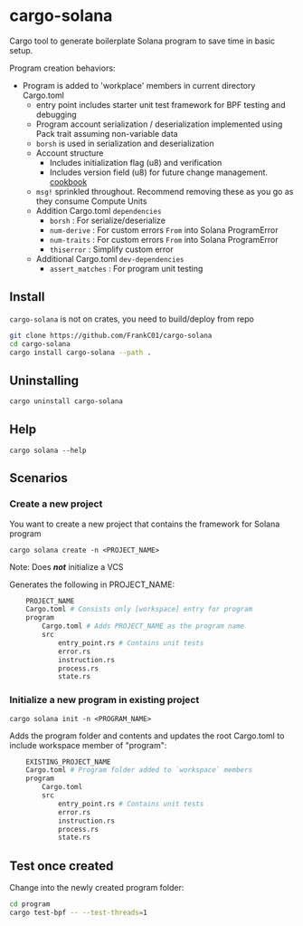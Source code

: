 # cargo-solana

Cargo tool to generate boilerplate Solana program to save time in basic setup.

Program creation behaviors:
* Program is added to 'workplace' members in current directory Cargo.toml
    * entry point includes starter unit test framework for BPF testing and debugging
    * Program account serialization / deserialization implemented using Pack trait assuming non-variable data
    * `borsh` is used in serialization and deserialization
    * Account structure
        * Includes initialization flag (u8) and verification
        * Includes version field (u8) for future change management. [cookbook](https://solanacookbook.com/guides/data-migration.html)
    * `msg!` sprinkled throughout. Recommend removing these as you go as they consume Compute Units
    * Addition Cargo.toml `dependencies`
        * `borsh` : For serialize/deserialize
        * `num-derive` : For custom errors `From` into Solana ProgramError
        * `num-traits` : For custom errors `From` into Solana ProgramError
        * `thiserror` : Simplify custom error
    * Additional Cargo.toml `dev-dependencies`
        * `assert_matches` : For program unit testing


## Install
`cargo-solana` is not on crates, you need to build/deploy from repo

```bash
git clone https://github.com/FrankC01/cargo-solana
cd cargo-solana
cargo install cargo-solana --path .
```
## Uninstalling
```bash
cargo uninstall cargo-solana
```

## Help
`cargo solana --help`

## Scenarios

### Create a new project

You want to create a new project that contains the framework for Solana program

`cargo solana create -n <PROJECT_NAME>`

Note: Does **_not_** initialize a VCS

Generates the following in PROJECT_NAME:
```bash
    PROJECT_NAME
    Cargo.toml # Consists only [workspace] entry for program
    program
        Cargo.toml # Adds PROJECT_NAME as the program name
        src
            entry_point.rs # Contains unit tests
            error.rs
            instruction.rs
            process.rs
            state.rs
```

### Initialize a new program in existing project

`cargo solana init -n <PROGRAM_NAME>`

Adds the program folder and contents and updates the root Cargo.toml to include workspace member of "program":
```bash
    EXISTING_PROJECT_NAME
    Cargo.toml # Program folder added to `workspace` members
    program
        Cargo.toml
        src
            entry_point.rs # Contains unit tests
            error.rs
            instruction.rs
            process.rs
            state.rs
```

## Test once created

Change into the newly created program folder:
```bash
cd program
cargo test-bpf -- --test-threads=1
```